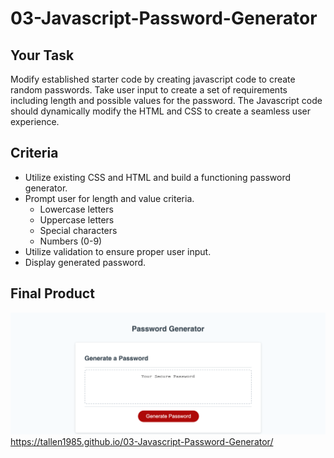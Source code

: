 # 03-Javascript-Password-Generator

## Your Task
Modify established starter code by creating javascript code to create random passwords.  Take user input to create a set of requirements including length and possible values for the password.  The Javascript code should dynamically modify the HTML and CSS to create a seamless user experience.

## Criteria
 - Utilize existing CSS and HTML and build a functioning password generator.
 - Prompt user for length and value criteria.
    - Lowercase letters
    - Uppercase letters
    - Special characters
    - Numbers (0-9)
 - Utilize validation to ensure proper user input.
 - Display generated password.

 ## Final Product
 ![Password Generator Screenshot](./Assets/images/screenshot.png)
 https://tallen1985.github.io/03-Javascript-Password-Generator/